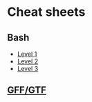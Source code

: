 
# Cheat sheets

## Bash
  * [Level 1](bash_cheat_sheet_level1.pdf)
  * [Level 2](bash_cheat_sheet_level2.pdf)
  * [Level 3](bash_cheat_sheet_level3.pdf)

## [GFF/GTF](https://github.com/NBISweden/GAAS/blob/master/annotation/knowledge/gxf.md)



